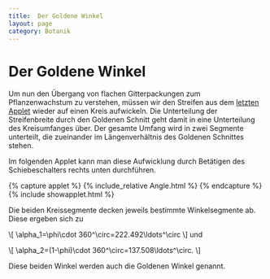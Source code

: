 ```yaml
---
title:  Der Goldene Winkel  
layout: page
category: Botanik
---
```

# Der Goldene Winkel  

Um nun den Übergang von flachen Gitterpackungen zum Pflanzenwachstum zu verstehen,
müssen wir den Streifen aus dem <a href="/Botanik/4-4.html">letzten Applet</a> wieder auf einen Kreis aufwickeln.
Die Unterteilung der Streifenbreite durch den Goldenen Schnitt geht damit in eine Unterteilung des Kreisumfanges über.
Der gesamte Umfang wird in zwei Segmente unterteilt, die zueinander im Längenverhältnis des Goldenen Schnittes stehen.
<p></p>
Im folgenden Applet kann man diese Aufwicklung durch Betätigen des Schiebeschalters rechts unten durchführen.
<p></p>
{% capture applet %} {% include_relative Angle.html %} {% endcapture %}
{% include showapplet.html %}

Die beiden Kreissegmente decken jeweils bestimmte Winkelsegmente ab. Diese ergeben sich zu
<p></p>
\[ \alpha_1=\phi\cdot 360^\circ=222.492\ldots^\circ \]
und
<p></p>
\[ \alpha_2=(1-\phi)\cdot 360^\circ=137.508\ldots^\circ. \]

Diese beiden Winkel werden auch die Goldenen Winkel genannt.
  
